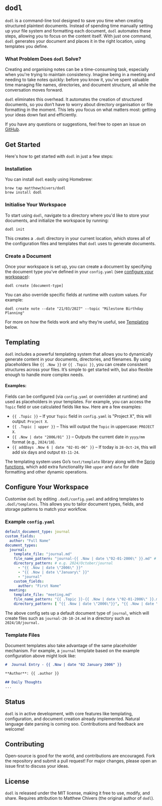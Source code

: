 # `dodl`

`dodl` is a command-line tool designed to save you time when creating structured plaintext documents.  Instead of spending time manually setting up your file system and formatting each document, `dodl` automates these steps, allowing you to focus on the content itself.  With just one command, `dodl` generates your document and places it in the right location, using templates you define.

### What Problem Does `dodl` Solve?

Creating and organising notes can be a time-consuming task, especially when you're trying to maintain consistency.  Imagine being in a meeting and needing to take notes quickly: before you know it, you've spent valuable time managing file names, directories, and document structure, all while the conversation moves forward.

`dodl` eliminates this overhead.  It automates the creation of structured documents, so you don’t have to worry about directory organisation or file formatting in the moment.  This lets you focus on what matters most: getting your ideas down fast and efficiently.

If you have any questions or suggestions, feel free to open an issue on [GitHub](https://github.com/matthewchivers/dodl).

## Get Started

Here's how to get started with `dodl` in just a few steps:

### Installation

You can install `dodl` easily using Homebrew:

```shell
brew tap matthewchivers/dodl
brew install dodl
```

### Initialise Your Workspace

To start using `dodl`, navigate to a directory where you'd like to store your documents, and initialize the workspace by running:

```shell
dodl init
```

This creates a `.dodl` directory in your current location, which stores all of the configuration files and templates that `dodl` uses to generate documents.

### Create a Document

Once your workspace is set up, you can create a document by specifying the document type you’ve defined in your `config.yaml` (see [configure your workspace](#configure-your-workspace)):

```shell
dodl create [document-type]
```

You can also override specific fields at runtime with custom values. For example:

```shell
dodl create note --date "21/03/2027" --topic "Milestone Birthday Planning"
```

For more on how the fields work and why they’re useful, see [Templating](#templating) below.

## Templating

`dodl` includes a powerful templating system that allows you to dynamically generate content in your documents, directories, and filenames. By using placeholders like `{{ .Now }}` or `{{ .Topic }}`, you can create consistent structures across your files. It’s simple to get started with, but also flexible enough to handle more complex needs.

#### Examples:

Fields can be configured (via `config.yaml` or overridden at runtime) and used as placeholders in your templates. For example, you can access the `Topic` field or use calculated fields like `Now`. Here are a few examples:

* `{{ .Topic }}` – If your `Topic` field in `config.yaml` is "Project X", this will output: `Project X`.
* `{{ .Topic | upper }}` – This will output the `Topic` in uppercase: `PROJECT X`.
* `{{ .Now | date "2006/01" }}` – Outputs the current date in `yyyy/mm` format (e.g., `2024/10`).
* `{{ addDays .Now 6 | date "02-01-06" }}` – If today is `28-Oct-24`, this will add six days and output `03-11-24`.

The templating system uses Go’s `text/template` library along with the [Sprig functions](http://masterminds.github.io/sprig/), which add extra functionality like `upper` and `date` for date formatting and other dynamic operations.

## Configure Your Workspace

Customise `dodl` by editing `.dodl/config.yaml` and adding templates to `.dodl/templates`. This allows you to tailor document types, fields, and storage patterns to match your workflow.

### Example `config.yaml`
``` yaml
default_document_type: journal
custom_fields:
  author: "Full Name"
document_types:
  journal:
    template_file: "journal.md"
    file_name_pattern: "journal-{{ .Now | date \"02-01-2006\" }}.md" # e.g. journal-28-10-24.md
    directory_pattern: # e.g. 2024/October/journal
      - "{{ .Now | date \"2006\" }}"
      - "{{ .Now | date \"January\" }}"
      - "journal"
    custom_fields:
      author: "First Name"
  meeting:
    template_file: "meeting.md"
    file_name_pattern: "{{ .Topic }}-{{ .Now | date \"02-01-2006\" }}.md"
    directory_pattern: [ "{{ .Now | date \"2006\"}}", "{{ .Now | date \"01\"}}" ]
```

The above config sets up a default document type of `journal`, which will create files such as `journal-28-10-24.md` in a directory such as `2024/10/journal.`

### Template Files

Document templates also take advantage of the same placeholder mechanism. For example, a `journal` template based on the example configuration above might look like:

``` md
#  Journal Entry - {{ .Now | date "02 January 2006" }}

**Author**: {{ .author }}

## Daily Thoughts
...
```

## Status

`dodl` is in active development, with core features like templating, configuration, and document creation already implemented. Natural language date parsing is coming soo.  Contributions and feedback are welcome!

## Contributing

Open-source is good for the world, and contributions are encouraged.  Fork the repository and submit a pull request!  For major changes, please open an issue first to discuss your ideas.

## License
`dodl` is released under the MIT license, making it free to use, modify, and share.  Requires attribution to Matthew Chivers (the original author of `dodl`).
